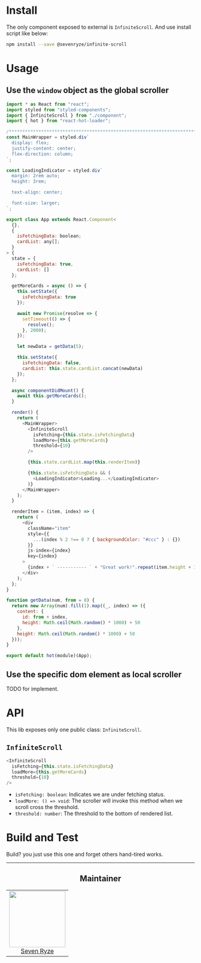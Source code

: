 # Install

The only component exposed to external is `InfiniteScroll`. And use install script like below:

```bash
npm install --save @sevenryze/infinite-scroll
```

# Usage

## Use the `window` object as the global scroller

```JavaScript
import * as React from "react";
import styled from "styled-components";
import { InfiniteScroll } from "./component";
import { hot } from "react-hot-loader";

/**********************************************************************************************************************/
const MainWrapper = styled.div`
  display: flex;
  justify-content: center;
  flex-direction: column;
`;

const LoadingIndicator = styled.div`
  margin: 2rem auto;
  height: 3rem;

  text-align: center;

  font-size: larger;
`;

export class App extends React.Component<
  {},
  {
    isFetchingData: boolean;
    cardList: any[];
  }
> {
  state = {
    isFetchingData: true,
    cardList: []
  };

  getMoreCards = async () => {
    this.setState({
      isFetchingData: true
    });

    await new Promise(resolve => {
      setTimeout(() => {
        resolve();
      }, 2000);
    });

    let newData = getData(5);

    this.setState({
      isFetchingData: false,
      cardList: this.state.cardList.concat(newData)
    });
  };

  async componentDidMount() {
    await this.getMoreCards();
  }

  render() {
    return (
      <MainWrapper>
        <InfiniteScroll
          isFetching={this.state.isFetchingData}
          loadMore={this.getMoreCards}
          threshold={10}
        />

        {this.state.cardList.map(this.renderItem)}

        {this.state.isFetchingData && (
          <LoadingIndicator>Loading...</LoadingIndicator>
        )}
      </MainWrapper>
    );
  }

  renderItem = (item, index) => {
    return (
      <div
        className="item"
        style={{
          ...(index % 2 !== 0 ? { backgroundColor: "#ccc" } : {})
        }}
        js-index={index}
        key={index}
      >
        {index + ` ----------- ` + "Great work!".repeat(item.height + 100)}
      </div>
    );
  };
}

function getData(num, from = 0) {
  return new Array(num).fill(1).map((_, index) => ({
    content: {
      id: from + index,
      height: Math.ceil(Math.random() * 1000) + 50
    },
    height: Math.ceil(Math.random() * 1000) + 50
  }));
}

export default hot(module)(App);
```

## Use the specific dom element as local scroller

TODO for implement.

# API

This lib exposes only one public class: `InfiniteScroll`.

## `InfiniteScroll`

```JavaScript
<InfiniteScroll
  isFetching={this.state.isFetchingData}
  loadMore={this.getMoreCards}
  threshold={10}
/>
```

- `isFetching: boolean`: Indicates we are under fetching status.
- `loadMore: () => void`: The scroller will invoke this method when we scroll cross the threshold.
- `threshold: number`: The threshold to the bottom of rendered list.

# Build and Test

Build? you just use this one and forget others hand-tired works.

---

<h2 align="center">Maintainer</h2>

<table>
  <tbody>
    <tr>
      <td align="center">
        <img width="150" height="150" src="https://avatars.githubusercontent.com/sevenryze?v=3">
        </br>
        <a href="https://github.com/sevenryze">Seven Ryze</a>
      </td>
    </tr>
  </tbody>
</table>
